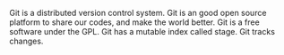Git is a distributed version control system.
Git is an good open source platform to share our codes, and make the world better.
Git is a free software under the GPL.
Git has a mutable index called stage.
Git tracks changes.
